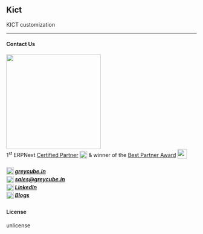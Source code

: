 ## Kict

KICT customization

<hr>

#### Contact Us  

<a href="https://greycube.in"><img src="https://greycube.in/files/greycube_logo09eade.jpg" width="250" height="auto"></a> <br>
1<sup>st</sup> ERPNext [Certified Partner](https://frappe.io/api/method/frappe.utils.print_format.download_pdf?doctype=Certification&name=PARTCRTF00002&format=Partner%20Certificate&no_letterhead=0&letterhead=Blank&settings=%7B%7D&_lang=en#toolbar=0)
<sub> <img src="https://greycube.in/files/certificate.svg" width="20" height="20"> </sub>
& winner of the [Best Partner Award](https://frappe.io/partners/india/greycube-technologies) <sub> <img src="https://greycube.in/files/award.svg" width="25" height="25"> </sub>

<h5>
<sub><img src="https://greycube.in/files/link.svg" width="20" height="auto"> </sub> <a href="https://greycube.in"> greycube.in</a><br>
<sub><img src="https://greycube.in/files/8665305_envelope_email_icon.svg" width="20" height="18"> </sub> <a href="mailto:sales@greycube.in"> 
 sales@greycube.in</a><br>
<sub><img src="https://greycube.in/files/linkedin1.svg" width="20" height="18"> </sub> <a href="https://www.linkedin.com/company/greycube-technologies"> LinkedIn</a><br>
<sub><img src="https://greycube.in/files/blog.svg" width="20" height="18"> </sub><a href="https://greycube.in/blog"> Blogs</a> </h5>

#### License

unlicense